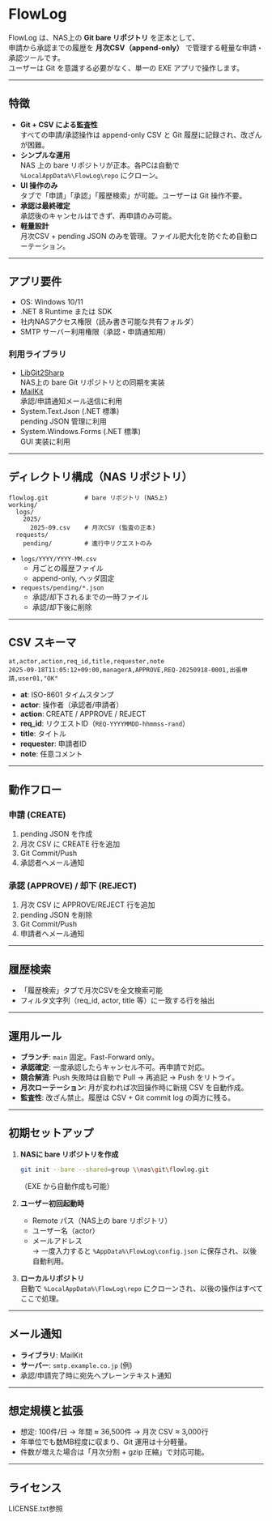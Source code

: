 # FlowLog

FlowLog は、NAS上の **Git bare リポジトリ** を正本として、  
申請から承認までの履歴を **月次CSV（append-only）** で管理する軽量な申請・承認ツールです。  
ユーザーは Git を意識する必要がなく、単一の EXE アプリで操作します。

---

## 特徴

- **Git + CSV による監査性**  
  すべての申請/承認操作は append-only CSV と Git 履歴に記録され、改ざんが困難。
- **シンプルな運用**  
  NAS 上の bare リポジトリが正本。各PCは自動で `%LocalAppData%\FlowLog\repo` にクローン。
- **UI 操作のみ**  
  タブで「申請」「承認」「履歴検索」が可能。ユーザーは Git 操作不要。
- **承認は最終確定**  
  承認後のキャンセルはできず、再申請のみ可能。
- **軽量設計**  
  月次CSV + pending JSON のみを管理。ファイル肥大化を防ぐため自動ローテーション。

---

## アプリ要件

- OS: Windows 10/11  
- .NET 8 Runtime または SDK  
- 社内NASアクセス権限（読み書き可能な共有フォルダ）  
- SMTP サーバー利用権限（承認・申請通知用）

### 利用ライブラリ

- [LibGit2Sharp](https://www.nuget.org/packages/LibGit2Sharp)  
  NAS上の bare Git リポジトリとの同期を実装
- [MailKit](https://www.nuget.org/packages/MailKit)  
  承認/申請通知メール送信に利用
- System.Text.Json (.NET 標準)  
  pending JSON 管理に利用
- System.Windows.Forms (.NET 標準)  
  GUI 実装に利用

---

## ディレクトリ構成（NAS リポジトリ）

```
flowlog.git          # bare リポジトリ (NAS上)
working/
  logs/
    2025/
      2025-09.csv    # 月次CSV (監査の正本)
  requests/
    pending/         # 進行中リクエストのみ
```

- `logs/YYYY/YYYY-MM.csv`  
  - 月ごとの履歴ファイル  
  - append-only, ヘッダ固定
- `requests/pending/*.json`  
  - 承認/却下されるまでの一時ファイル  
  - 承認/却下後に削除

---

## CSV スキーマ

```csv
at,actor,action,req_id,title,requester,note
2025-09-18T11:05:12+09:00,managerA,APPROVE,REQ-20250918-0001,出張申請,user01,"OK"
```

- **at**: ISO-8601 タイムスタンプ
- **actor**: 操作者（承認者/申請者）
- **action**: CREATE / APPROVE / REJECT
- **req_id**: リクエストID（`REQ-YYYYMMDD-hhmmss-rand`）
- **title**: タイトル
- **requester**: 申請者ID
- **note**: 任意コメント

---

## 動作フロー

### 申請 (CREATE)
1. pending JSON を作成
2. 月次 CSV に CREATE 行を追加
3. Git Commit/Push
4. 承認者へメール通知

### 承認 (APPROVE) / 却下 (REJECT)
1. 月次 CSV に APPROVE/REJECT 行を追加
2. pending JSON を削除
3. Git Commit/Push
4. 申請者へメール通知

---

## 履歴検索

- 「履歴検索」タブで月次CSVを全文検索可能
- フィルタ文字列（req_id, actor, title 等）に一致する行を抽出

---

## 運用ルール

- **ブランチ**: `main` 固定。Fast-Forward only。
- **承認確定**: 一度承認したらキャンセル不可。再申請で対応。
- **競合解消**: Push 失敗時は自動で Pull → 再追記 → Push をリトライ。
- **月次ローテーション**: 月が変われば次回操作時に新規 CSV を自動作成。
- **監査性**: 改ざん禁止。履歴は CSV + Git commit log の両方に残る。

---

## 初期セットアップ

1. **NASに bare リポジトリを作成**  
   ```bash
   git init --bare --shared=group \\nas\git\flowlog.git
   ```
   （EXE から自動作成も可能）

2. **ユーザー初回起動時**  
   - Remote パス（NAS上の bare リポジトリ）
   - ユーザー名（actor）
   - メールアドレス  
   → 一度入力すると `%AppData%\FlowLog\config.json` に保存され、以後自動利用。

3. **ローカルリポジトリ**  
   自動で `%LocalAppData%\FlowLog\repo` にクローンされ、以後の操作はすべてここで処理。

---

## メール通知

- **ライブラリ**: MailKit  
- **サーバー**: `smtp.example.co.jp` (例)  
- 承認/申請完了時に宛先へプレーンテキスト通知

---

## 想定規模と拡張

- 想定: 100件/日 → 年間 ≈ 36,500件 → 月次 CSV ≈ 3,000行  
- 年単位でも数MB程度に収まり、Git 運用は十分軽量。  
- 件数が増えた場合は「月次分割 + gzip 圧縮」で対応可能。  

---

## ライセンス

LICENSE.txt参照
